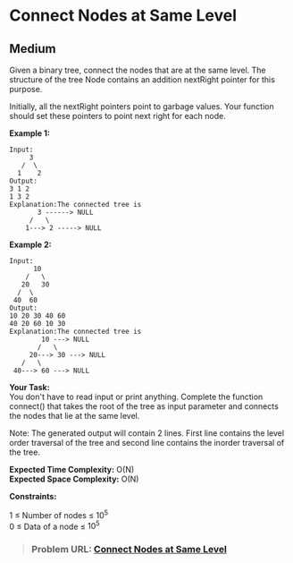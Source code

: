 # **Connect Nodes at Same Level**

## **Medium**

Given a binary tree, connect the nodes that are at the same level. The structure of the tree Node contains an addition nextRight pointer for this purpose.

Initially, all the nextRight pointers point to garbage values. Your function should set these pointers to point next right for each node.
   
**Example 1:**

```
Input:
     3
   /  \
  1    2
Output:
3 1 2
1 3 2
Explanation:The connected tree is
       3 ------> NULL
     /   \
    1---> 2 -----> NULL
```

**Example 2:**

```
Input:
      10
    /   \
   20   30
  /  \
 40  60
Output:
10 20 30 40 60
40 20 60 10 30
Explanation:The connected tree is
        10 ---> NULL
       /   \
     20---> 30 ---> NULL
   /   \
 40---> 60 ---> NULL
```

**Your Task:**  
You don't have to read input or print anything. Complete the function connect() that takes the root of the tree as  input parameter and connects the nodes that lie at the same level. 

Note: The generated output will contain 2 lines. First line contains the level order traversal of the tree and second line contains the inorder traversal of the tree.

**Expected Time Complexity:** O(N)  
**Expected Space Complexity:** O(N)    

**Constraints:**

1 ≤ Number of nodes ≤ $10^5$  
0 ≤ Data of a node ≤ $10^5$     

> ### **Problem URL: [Connect Nodes at Same Level](https://practice.geeksforgeeks.org/problems/95423710beef46bd66f8dbb48c510b2c320dab05/1)**
